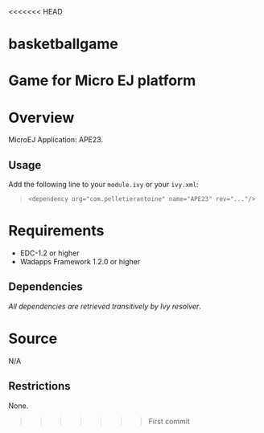 <<<<<<< HEAD
# basketballgame
Game for Micro EJ platform
=======
<!--
	Markdown
-->

# Overview
MicroEJ Application: APE23.

## Usage
Add the following line to your `module.ivy` or your `ivy.xml`:
> `<dependency org="com.pelletierantoine" name="APE23" rev="..."/>`

# Requirements
  - EDC-1.2 or higher
  - Wadapps Framework 1.2.0 or higher

## Dependencies
_All dependencies are retrieved transitively by Ivy resolver_.

# Source
N/A

## Restrictions
None.
>>>>>>> First commit
